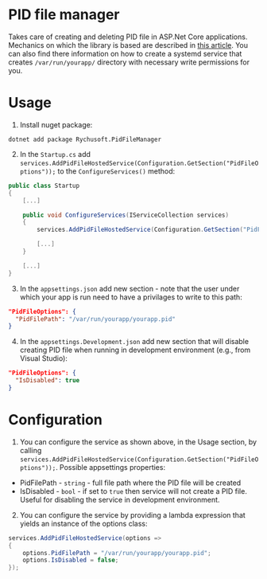 # PID file manager
Takes care of creating and deleting PID file in ASP.Net Core applications. Mechanics on which the library is based are described in [this article](https://pawelrychlicki.pl/Article/Details/71/create-pid-file-in-aspnet-core-ubuntu-2004--net-5). You can also find there information on how to create a systemd service that creates `/var/run/yourapp/` directory with necessary write permissions for you.

# Usage
1. Install nuget package:
```
dotnet add package Rychusoft.PidFileManager
```
2. In the `Startup.cs` add `services.AddPidFileHostedService(Configuration.GetSection("PidFileOptions"));` to the `ConfigureServices()` method:
```csharp
public class Startup
{
    [...]

    public void ConfigureServices(IServiceCollection services)
    {
        services.AddPidFileHostedService(Configuration.GetSection("PidFileOptions"));

        [...]
    }

    [...]
}
```
3. In the `appsettings.json` add new section - note that the user under which your app is run need to have a privilages to write to this path:
```json
"PidFileOptions": {
  "PidFilePath": "/var/run/yourapp/yourapp.pid"
}
```
4. In the `appsettings.Development.json` add new section that will disable creating PID file when running in development environment (e.g., from Visual Studio):
```json
"PidFileOptions": {
  "IsDisabled": true
}
```

# Configuration

1. You can configure the service as shown above, in the Usage section, by calling `services.AddPidFileHostedService(Configuration.GetSection("PidFileOptions"));`. Possible appsettings properties:
* PidFilePath - `string` - full file path where the PID file will be created
* IsDisabled - `bool` - if set to `true` then service will not create a PID file. Useful for disabling the service in development environment.
2. You can configure the service by providing a lambda expression that yields an instance of the options class:
```csharp
services.AddPidFileHostedService(options =>
{
    options.PidFilePath = "/var/run/yourapp/yourapp.pid";
    options.IsDisabled = false;
});
```